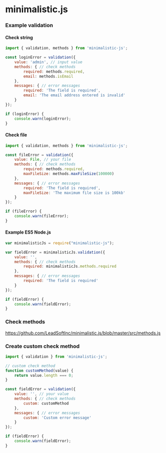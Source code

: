 # minimalistic.js

### Example validation
#### Check string
```javascript
import { validation, methods } from 'minimalistic-js';

const loginError = validation({
    value: 'admin', // input value
    methods: { // check methods
        required: methods.required,
        email: methods.isEmail
    },
    messages: { // error messages
        required: 'The field is required',
        email: 'The email address entered is invalid'
    }
});

if (loginError) {
    console.warn(loginError);
}
```

#### Check file
```javascript
import { validation, methods } from 'minimalistic-js';

const fileError = validation({
    value: File, // your file
    methods: { // check methods
        required: methods.required,
        maxFileSize: methods.maxFileSize(100000)
    },
    messages: { // error messages
        required: 'The field is required',
        maxFileSize: 'The maximum file size is 100kb'
    }
});

if (fileError) {
    console.warn(fileError);
}
```

#### Example ES5 Node.js
```javascript
var minimalisticJs = require("minimalistic-js");

var fieldError = minimalisticJs.validation({
    value: '',
    methods: { // check methods
        required: minimalisticJs.methods.required
    },
    messages: { // error messages
        required: 'The field is required'
    }
});

if (fieldError) {
    console.warn(fieldError);
}
```

### Check methods
https://github.com/LeadSoftInc/minimalistic.js/blob/master/src/methods.js

### Create custom check method
```javascript
import { validation } from 'minimalistic-js';

// custom check method
function customMethod(value) {
    return value.length === 0;
}

const fieldError = validation({
    value: '', // your value
    methods: { // check methods
        custom: customMethod
    },
    messages: { // error messages
        custom: 'Custom error message'
    }
});

if (fieldError) {
    console.warn(fieldError);
}
```